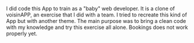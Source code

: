 I did code this App to train as a "baby" web developer.
It is a clone of voisinAPP, an exercise that I did with a team.
I tried to recreate this kind of App but with another theme.
The main purpose was to bring a clean code with my knowledge and try this exercise all alone.
Bookings does not work properly yet.

